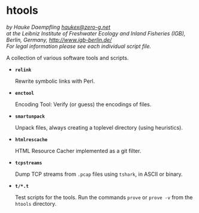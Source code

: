 htools
======

*by Hauke Daempfling <haukex@zero-g.net>  
at the Leibniz Institute of Freshwater Ecology and Inland Fisheries (IGB),
Berlin, Germany, <http://www.igb-berlin.de/>  
For legal information please see each individual script file.*

A collection of various software tools and scripts.

*	**`relink`**
	
	Rewrite symbolic links with Perl.
	
*	**`enctool`**
	
	Encoding Tool: Verify (or guess) the encodings of files.
	
*	**`smartunpack`**
	
	Unpack files, always creating a toplevel directory (using heuristics).
	
*	**`htmlrescache`**
	
	HTML Resource Cacher implemented as a git filter.
	
*	**`tcpstreams`**
	
	Dump TCP streams from `.pcap` files using `tshark`, in ASCII or binary.
	
*	**`t/*.t`**
	
	Test scripts for the tools. Run the commands `prove` or `prove -v`
	from the `htools` directory.
	
